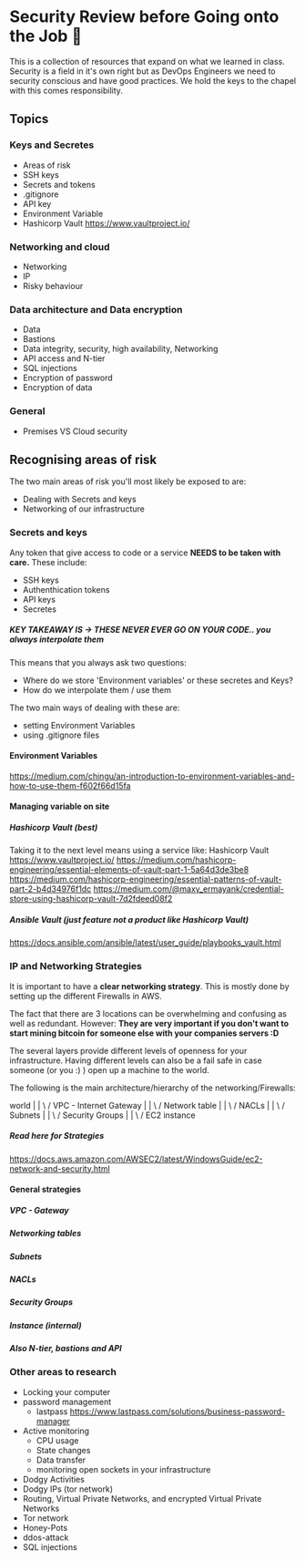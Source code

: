 # Security Review before Going onto the Job :taco:

This is a collection of resources that expand on what we learned in class.
Security is a field in it's own right but as DevOps Engineers we need to security conscious and have good practices. We hold the keys to the chapel with this comes responsibility.

## Topics

### Keys and Secretes
- Areas of risk
- SSH keys
- Secrets and tokens
- .gitignore
- API key
- Environment Variable
- Hashicorp Vault https://www.vaultproject.io/

### Networking and cloud
- Networking
- IP
- Risky behaviour

### Data architecture and Data encryption
- Data
- Bastions
- Data integrity, security, high availability, Networking
- API access and N-tier
- SQL injections
- Encryption of password
- Encryption of data

### General
- Premises VS Cloud security

## **Recognising areas of risk**
The two main areas of risk you'll most likely be exposed to are:
- Dealing with Secrets and keys
- Networking of our infrastructure

### Secrets and keys
Any token that give access to code or a service **NEEDS to be taken with care.**
These include:
- SSH keys
- Authenthication tokens
- API keys
- Secretes

##### **KEY TAKEAWAY IS -> THESE NEVER EVER GO ON YOUR CODE.. you always interpolate them**

This means that you always ask two questions:
- Where do we store 'Environment variables' or these secretes and Keys?
- How do we interpolate them / use them

The two main ways of dealing with these are:
- setting Environment Variables
- using .gitignore files

#### Environment Variables
https://medium.com/chingu/an-introduction-to-environment-variables-and-how-to-use-them-f602f66d15fa

#### Managing variable on site
##### Hashicorp Vault (best)
Taking it to the next level means using a service like: Hashicorp Vault
https://www.vaultproject.io/
https://medium.com/hashicorp-engineering/essential-elements-of-vault-part-1-5a64d3de3be8
https://medium.com/hashicorp-engineering/essential-patterns-of-vault-part-2-b4d34976f1dc
https://medium.com/@maxy_ermayank/credential-store-using-hashicorp-vault-7d2fdeed08f2

##### Ansible Vault (just feature not a product like Hashicorp Vault)
https://docs.ansible.com/ansible/latest/user_guide/playbooks_vault.html

### IP and Networking Strategies
It is important to have a **clear networking strategy**.
This is mostly done by setting up the different Firewalls in AWS.

The fact that there are 3 locations can be overwhelming and confusing as well as redundant. However: **They are very important if you don't want to start mining bitcoin for someone else with your companies servers :D**

The several layers provide different levels of openness for your infrastructure.
Having different levels can also be a fail safe in case someone (or you :) ) open up a machine to the world.

The following is the main architecture/hierarchy of the networking/Firewalls:

  world
    |
    |
   \ /
   VPC - Internet Gateway
    |
    |
   \ /
  Network table
    |
    |
   \ /
   NACLs
    |
    |
   \ /
  Subnets
    |
    |
   \ /
Security Groups
    |
    |
   \ /
EC2 instance

##### Read here for Strategies
https://docs.aws.amazon.com/AWSEC2/latest/WindowsGuide/ec2-network-and-security.html

#### General strategies

##### VPC - Gateway

##### Networking tables

##### Subnets

##### NACLs

##### Security Groups

##### Instance (internal)

##### Also N-tier, bastions and API


### Other areas to research
- Locking your computer
- password management
  - lastpass https://www.lastpass.com/solutions/business-password-manager
- Active monitoring
  - CPU usage
  - State changes
  - Data transfer
  - monitoring open sockets in your infrastructure
- Dodgy Activities
- Dodgy IPs (tor network)
- Routing, Virtual Private Networks, and encrypted Virtual Private Networks
- Tor network
- Honey-Pots
- ddos-attack
- SQL injections
